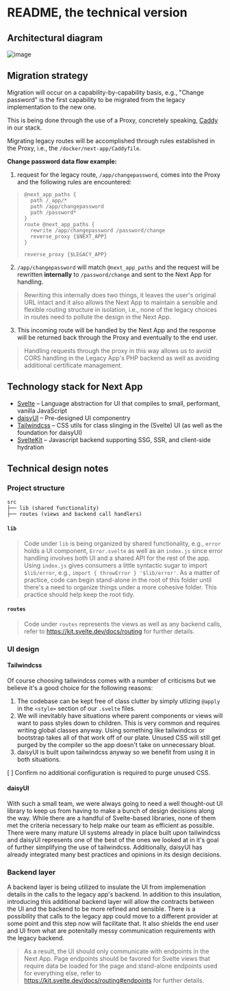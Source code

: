 # README, the technical version

## Architectural diagram

![image](https://user-images.githubusercontent.com/4412848/158890929-7042b002-5759-4de6-ac6a-3e55c29d440e.png)

## Migration strategy

Migration will occur on a capability-by-capability basis, e.g., "Change password" is the first capability to be migrated from the legacy implementation to the new one.

This is being done through the use of a Proxy, concretely speaking, [Caddy](https://github.com/caddyserver/caddy) in our stack.

Migrating legacy routes will be accomplished through rules established in the Proxy, i.e., the `/docker/next-app/Caddyfile`.

**Change password data flow example:**
1. request for the legacy route, `/app/changepassword`, comes into the Proxy and the following rules are encountered:

> ```
> @next_app_paths {
> 	path /_app/*
> 	path /app/changepassword
> 	path /password*
> }
> route @next_app_paths {
> 	rewrite /app/changepassword /password/change
> 	reverse_proxy {$NEXT_APP}
> }
>
> reverse_proxy {$LEGACY_APP}
> ```

2. `/app/changepassword` will match `@next_app_paths` and the request will be rewritten **internally** to `/password/change` and sent to the Next App for handling.

> Rewriting this internally does two things, it leaves the user's original URL intact and it also allows the Next App to maintain a sensible and flexible routing structure in isolation, i.e., none of the legacy choices in routes need to pollute the design in the Next App.

3. This incoming route will be handled by the Next App and the response will be returned back through the Proxy and eventually to the end user.

> Handling requests through the proxy in this way allows us to avoid CORS handling in the Legacy App's PHP backend as well as avoiding additional certificate management.

## Technology stack for Next App

* [Svelte](https://svelte.dev/) – Language abstraction for UI that compiles to small, performant, vanilla JavaScript
* [daisyUI](https://daisyui.com/) – Pre-designed UI componentry
* [Tailwindcss](https://tailwindcss.com/) – CSS utils for class slinging in the (Svelte) UI (as well as the foundation for daisyUI)
* [SvelteKit](https://kit.svelte.dev/) – Javascript backend supporting SSG, SSR, and client-side hydration

## Technical design notes

### Project structure

```
src
├── lib (shared functionality)
├── routes (views and backend call handlers)
```

#### `lib`

> Code under `lib` is being organized by shared functionality, e.g., `error` holds a UI component, `Error.svelte` as well as an `index.js` since error handling involves both UI and a shared API for the rest of the app.  Using `index.js` gives consumers a little syntactic sugar to import `$lib/error`, e.g., `import { throwError } '$lib/error'`.  As a matter of practice, code can begin stand-alone in the root of this folder until there's a need to organize things under a more cohesive folder.  This practice should help keep the root tidy.

#### `routes`

> Code under `routes` represents the views as well as any backend calls, refer to https://kit.svelte.dev/docs/routing for further details.


### UI design

#### Tailwindcss

Of course choosing tailwindcss comes with a number of criticisms but we believe it's a good choice for the following reasons:

1. The codebase can be kept free of class clutter by simply utlizing `@apply` in the `<style>` section of our `.svelte` files.
2. We will inevitably have situations where parent components or views will want to pass styles down to children.  This is very common and requires writing global classes anyway.  Using something like tailwindcss or bootstrap takes all of that work off of our plate.  Unused CSS will still get purged by the compiler so the app doesn't take on unnecessary bloat.
3. daisyUI is built upon tailwindcss anyway so we benefit from using it in both situations.

[ ] Confirm no additional configuration is required to purge unused CSS.

#### daisyUI

With such a small team, we were always going to need a well thought-out UI library to keep us from having to make a bunch of design decisions along the way.  While there are a handful of Svelte-based libraries, none of them met the criteria necessary to help make our team as efficient as possible.  There were many mature UI systems already in place built upon tailwindcss and daisyUI represents one of the best of the ones we looked at in it's goal of further simplifying the use of tailwindcss.  Additionally, daisyUI has already integrated many best practices and opinions in its design decisions.

### Backend layer

A backend layer is being utilized to insulate the UI from implemenation details in the calls to the legacy app's backend.  In addition to this insulation, introducing this additional backend layer will allow the contracts between the UI and the backend to be more refined and sensible.  There is a possibility that calls to the legacy app could move to a different provider at some point and this step now will facilitate that.  It also shields the end user and UI from what are potenitally messy communication requirements with the legacy backend.

> As a result, the UI should only communicate with endpoints in the Next App.  Page endpoints should be favored for Svelte views that require data be loaded for the page and stand-alone endpoints used for everything else, refer to https://kit.svelte.dev/docs/routing#endpoints for further details.

